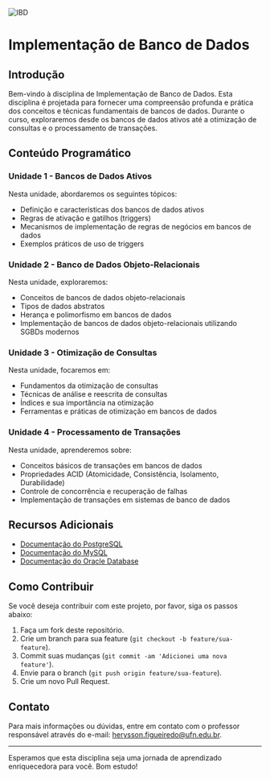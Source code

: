 
![IBD](https://github.com/user-attachments/assets/4dfb27ae-8609-4465-a096-edb06e2e0c7c)


# Implementação de Banco de Dados

## Introdução

Bem-vindo à disciplina de Implementação de Banco de Dados. Esta disciplina é projetada para fornecer uma compreensão profunda e prática dos conceitos e técnicas fundamentais de bancos de dados. Durante o curso, exploraremos desde os bancos de dados ativos até a otimização de consultas e o processamento de transações.

## Conteúdo Programático

### Unidade 1 - Bancos de Dados Ativos

Nesta unidade, abordaremos os seguintes tópicos:

- Definição e características dos bancos de dados ativos
- Regras de ativação e gatilhos (triggers)
- Mecanismos de implementação de regras de negócios em bancos de dados
- Exemplos práticos de uso de triggers

### Unidade 2 - Banco de Dados Objeto-Relacionais

Nesta unidade, exploraremos:

- Conceitos de bancos de dados objeto-relacionais
- Tipos de dados abstratos
- Herança e polimorfismo em bancos de dados
- Implementação de bancos de dados objeto-relacionais utilizando SGBDs modernos

### Unidade 3 - Otimização de Consultas

Nesta unidade, focaremos em:

- Fundamentos da otimização de consultas
- Técnicas de análise e reescrita de consultas
- Índices e sua importância na otimização
- Ferramentas e práticas de otimização em bancos de dados

### Unidade 4 - Processamento de Transações

Nesta unidade, aprenderemos sobre:

- Conceitos básicos de transações em bancos de dados
- Propriedades ACID (Atomicidade, Consistência, Isolamento, Durabilidade)
- Controle de concorrência e recuperação de falhas
- Implementação de transações em sistemas de banco de dados

## Recursos Adicionais

- [Documentação do PostgreSQL](https://www.postgresql.org/docs/)
- [Documentação do MySQL](https://dev.mysql.com/doc/)
- [Documentação do Oracle Database](https://docs.oracle.com/en/database/)

## Como Contribuir

Se você deseja contribuir com este projeto, por favor, siga os passos abaixo:

1. Faça um fork deste repositório.
2. Crie um branch para sua feature (`git checkout -b feature/sua-feature`).
3. Commit suas mudanças (`git commit -am 'Adicionei uma nova feature'`).
4. Envie para o branch (`git push origin feature/sua-feature`).
5. Crie um novo Pull Request.

## Contato

Para mais informações ou dúvidas, entre em contato com o professor responsável através do e-mail: [herysson.figueiredo@ufn.edu.br](mailto:herysson.figueiredo@ufn.edu.br).

---

Esperamos que esta disciplina seja uma jornada de aprendizado enriquecedora para você. Bom estudo!
